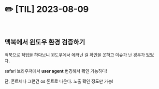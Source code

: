 # ✏️ [TIL] 2023-08-09

<br>

## 맥북에서 윈도우 환경 검증하기

맥북으로 작업을 하다보니 윈도우에서 에러난 걸 확인을 못하고 이슈가 난 경우가 있었다.

safari 브라우저에서 **user agent** 변경해서 확인 가능하다!

단, 폰트체나 그런건 os 폰트로 나온다. 노출 확인 정도만 가능!
